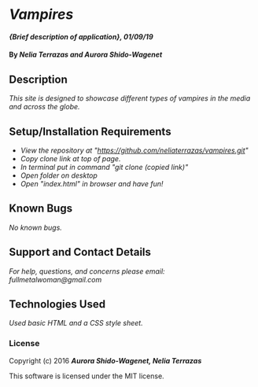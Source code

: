 # _Vampires_

#### _{Brief description of application}, 01/09/19_

#### By _**Nelia Terrazas and Aurora Shido-Wagenet**_

## Description

_This site is designed to showcase different types of vampires in the media and across the globe._

## Setup/Installation Requirements

* _View the repository at "https://github.com/neliaterrazas/vampires.git"_
* _Copy clone link at top of page._
* _In terminal put in command "git clone (copied link)"_
* _Open folder on desktop_
* _Open "index.html" in browser and have fun!_

## Known Bugs

_No known bugs._

## Support and Contact Details

_For help, questions, and concerns please email: fullmetalwoman@gmail.com_

## Technologies Used

_Used basic HTML and a CSS style sheet._

### License

Copyright (c) 2016 **_Aurora Shido-Wagenet, Nelia Terrazas_**

This software is licensed under the MIT license.
